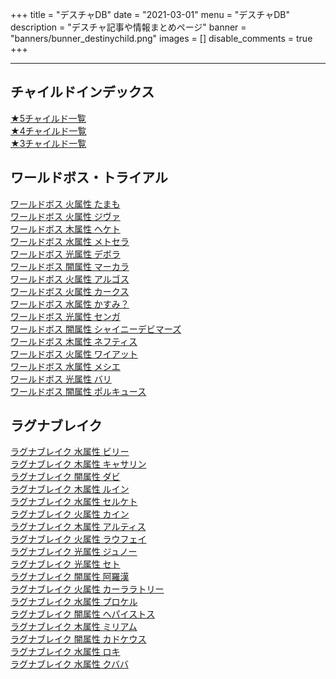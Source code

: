 +++
title = "デスチャDB"
date = "2021-03-01"
menu = "デスチャDB"
description = "デスチャ記事や情報まとめページ"
banner = "banners/bunner_destinychild.png"
images = []
disable_comments = true
+++

---

## チャイルドインデックス  
[★5チャイルド一覧](https://www.notion.so/ed1d9f6b35ff4cb5a8d99958154ea910?v=86b0f17388a74116b8591a7a0f649ff5)  
[★4チャイルド一覧](https://www.notion.so/c6bd48b0cb214651baeef74d3e170775?v=52fcc4fd29b94887b287948dc5fe6777)  
[★3チャイルド一覧](https://www.notion.so/570bdf7306ed4801886c20db6b6eef3d?v=21f6dee1259041f9be6de05e244ae823)  

## ワールドボス・トライアル
[ワールドボス 火属性 たまも](/2019/09/02/destiny-child-wb08/)  
[ワールドボス 火属性 ジヴァ](/2020/01/31/destiny-child-wb10/)  
[ワールドボス 木属性 ヘケト](/2020/01/31/destiny-child-wb10/)  
[ワールドボス 水属性 メトセラ](/2020/02/28/destiny-child-wb11/)  
[ワールドボス 光属性 デボラ](/2020/04/27/destiny-child-wb12/)  
[ワールドボス 闇属性 マーカラ](/2020/05/29/destiny-child-wb13/)  
[ワールドボス 火属性 アルゴス](/2020/07/27/destiny-child-wb14/)  
[ワールドボス 火属性 カークス](/2020/09/04/destiny-child-wb15/)  
[ワールドボス 水属性 かすみ？](/2020/10/01/destiny-child-wb_doaxw/)  
[ワールドボス 光属性 センガ](/2020/11/09/destiny-child-wb16/)  
[ワールドボス 闇属性 シャイニーデビマーズ](/2021/01/04/destiny-child-wb17/)  
[ワールドボス 木属性 ネフティス](/2021/02/11/destiny-child-wb18/)  
[ワールドボス 火属性 ワイアット](/2021/03/12/destiny-child-wb19/)  
[ワールドボス 水属性 メシエ](/2021/05/07/destiny-child-wb20/)  
[ワールドボス 光属性 バリ](/2021/06/18/destiny-child-wb21/)  
[ワールドボス 闇属性 ポルキュース](/2021/07/30/destiny-child-wb22/)  

## ラグナブレイク
[ラグナブレイク 水属性 ビリー](/2019/08/05/destiny-child-lb9/)  
[ラグナブレイク 木属性 キャサリン](/2019/10/02/destiny-child-lb10/)  
[ラグナブレイク 闇属性 ダビ](/2019/11/02/destiny-child-lb11/)  
[ラグナブレイク 木属性 ルイン](/2020/01/03/destiny-child-lb12/)  
[ラグナブレイク 水属性 セルケト](/2020/02/15/destiny-child-lb12/)  
[ラグナブレイク 火属性 カイン](/2020/03/28/destiny-child-lb13/)  
[ラグナブレイク 木属性 アルティス](/2020/06/13/destiny-child-lb14/)  
[ラグナブレイク 火属性 ラウフェイ](/2020/07/12/destiny-child-lb15/)  
[ラグナブレイク 光属性 ジュノー](/2020/08/11/destiny-child-lb16/)  
[ラグナブレイク 光属性 セト](/2020/09/24/destiny-child-lb17/)  
[ラグナブレイク 闇属性 阿羅漢](/2020/10/22/destiny-child-lb18y/)  
[ラグナブレイク 火属性 カーララトリー](/2020/11/24/destiny-child-lb19/)  
[ラグナブレイク 水属性 プロケル](/2020/12/21/destiny-child-lb20/)  
[ラグナブレイク 闇属性 ヘパイストス](/2021/02/01/destiny-child-lb20/)  
[ラグナブレイク 木属性 ミリアム](/2021/04/12/destiny-child-lb22/)  
[ラグナブレイク 闇属性 カドケウス](/2021/05/24/destiny-child-lb23/)  
[ラグナブレイク 水属性 ロキ](/2021/07/05/destiny-child-lb24/)  
[ラグナブレイク 水属性 クババ](/2021/08/16/destiny-child-lb25/)  
